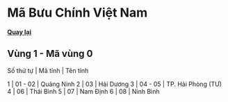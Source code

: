 # Mã Bưu Chính Việt Nam

**[Quay lại](https://khangshirokuma.github.io/MaBuuChinhVietNam/Danh_Sách/Mã_Tỉnh/Theo_Mã_Vùng/)**

## Vùng 1 - Mã vùng 0
  
Số thứ tự | Mã tỉnh | Tên tỉnh

1 | 01 - 02 | Quảng Ninh
2 | 03 | Hải Dương
3 | 04 - 05 | TP. Hải Phòng (TƯ)
4 | 06 | Thái Bình
5 | 07 | Nam Định
6 | 08 | Ninh Bình

